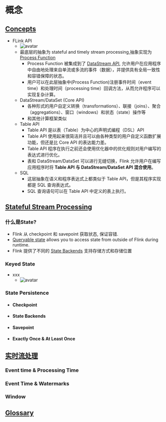 # 概念

## [Concepts](https://ci.apache.org/projects/flink/flink-docs-release-1.12/zh/concepts/index.html)

- FLink API
    - ![avatar](https://ci.apache.org/projects/flink/flink-docs-release-1.12/fig/levels_of_abstraction.svg)
    - 最底层的抽象为 stateful and timely stream
      processing,抽象实现为[ Process Function](https://ci.apache.org/projects/flink/flink-docs-release-1.12/dev/stream/operators/process_function.html)
        - Process Function
          被集成到了 [DataStream API](https://ci.apache.org/projects/flink/flink-docs-release-1.12/dev/datastream_api.html),
          允许用户在应用程序中自由地处理来自单流或多流的事件（数据），并提供具有全局一致性和容错保障的状态。
        - 用户可以在此层抽象中(Process Function)注册事件时间（event time）和处理时间（processing time）回调方法，从而允许程序可以实现复杂计算。
    - DataStream/DataSet (Core API)
        - 各种形式的用户自定义转换（transformations）、联接（joins）、聚合（aggregations）、窗口（windows）和状态（state）操作等
        - 和其他计算框架类似
    - Table API
        - Table API 是以表（Table）为中心的声明式编程（DSL）API
        - Table API 使用起来很简洁并且可以由各种类型的用户自定义函数扩展功能，但还是比 Core API 的表达能力差。
        - Table API 程序在执行之前还会使用优化器中的优化规则对用户编写的表达式进行优化。
        - 表和 DataStream/DataSet 可以进行无缝切换，Flink 允许用户在编写应用程序时将 **Table API 与 DataStream/DataSet API 混合使用**。
    - SQL
        - 这层抽象在语义和程序表达式上都类似于 Table API，但是其程序实现都是 SQL 查询表达式。
        - SQL 查询语句可以在 Table API 中定义的表上执行。

## [Stateful Stream Processing](https://ci.apache.org/projects/flink/flink-docs-release-1.12/zh/concepts/stateful-stream-processing.html)

### 什么是State?

- Flink 从 checkpoint 和 savepoint 获取状态, 保证容错.
- [Queryable state](https://ci.apache.org/projects/flink/flink-docs-release-1.12/dev/stream/state/queryable_state.html) allows you to access state from outside of Flink during runtime.
- Flink 提供了不同的 [State Backends](https://ci.apache.org/projects/flink/flink-docs-release-1.12/zh/ops/state/state_backends.html) 支持存储方式和存储位置

### Keyed State

- xxx
    - ![avatar](https://ci.apache.org/projects/flink/flink-docs-release-1.12/fig/state_partitioning.svg)

### State Persistence

- #### Checkpoint

- #### State Backends

- #### Savepoint

- #### Exactly Once & At Least Once

## [实时流处理](https://ci.apache.org/projects/flink/flink-docs-release-1.12/concepts/timely-stream-processing.html)

### Event time & Processing Time

### Event Time & Watermarks

### Window

## [Glossary](https://ci.apache.org/projects/flink/flink-docs-release-1.12/concepts/glossary.html)

